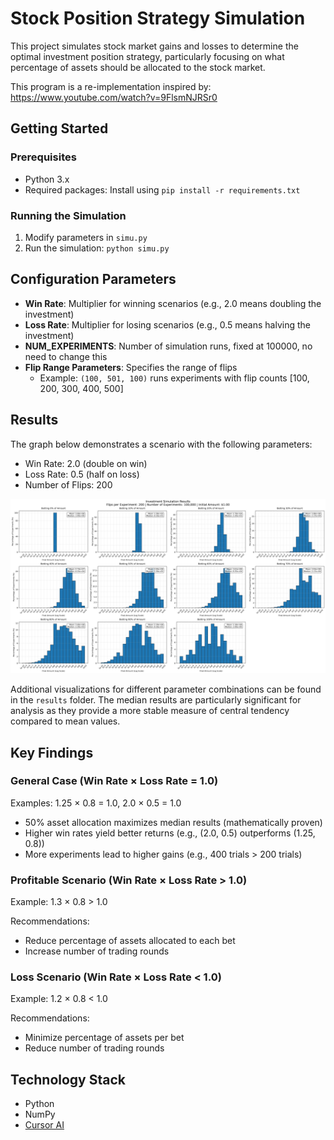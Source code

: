 # Stock Position Strategy Simulation

This project simulates stock market gains and losses to determine the optimal investment position strategy, particularly focusing on what percentage of assets should be allocated to the stock market.

This program is a re-implementation inspired by: https://www.youtube.com/watch?v=9FlsmNJRSr0

## Getting Started

### Prerequisites
- Python 3.x
- Required packages: Install using `pip install -r requirements.txt`

### Running the Simulation
1. Modify parameters in `simu.py`
2. Run the simulation: `python simu.py`

## Configuration Parameters

- **Win Rate**: Multiplier for winning scenarios (e.g., 2.0 means doubling the investment)
- **Loss Rate**: Multiplier for losing scenarios (e.g., 0.5 means halving the investment)
- **NUM_EXPERIMENTS**: Number of simulation runs, fixed at 100000, no need to change this
- **Flip Range Parameters**: Specifies the range of flips
  - Example: `(100, 501, 100)` runs experiments with flip counts [100, 200, 300, 400, 500]

## Results

The graph below demonstrates a scenario with the following parameters:
- Win Rate: 2.0 (double on win)
- Loss Rate: 0.5 (half on loss)
- Number of Flips: 200

![Percentage Results](results_2.0_0.5/percentage_200.png)

Additional visualizations for different parameter combinations can be found in the `results` folder. The median results are particularly significant for analysis as they provide a more stable measure of central tendency compared to mean values.

## Key Findings

### General Case (Win Rate × Loss Rate = 1.0)
Examples: 1.25 × 0.8 = 1.0, 2.0 × 0.5 = 1.0

- 50% asset allocation maximizes median results (mathematically proven)
- Higher win rates yield better returns (e.g., (2.0, 0.5) outperforms (1.25, 0.8))
- More experiments lead to higher gains (e.g., 400 trials > 200 trials)

### Profitable Scenario (Win Rate × Loss Rate > 1.0)
Example: 1.3 × 0.8 > 1.0

Recommendations:
- Reduce percentage of assets allocated to each bet
- Increase number of trading rounds

### Loss Scenario (Win Rate × Loss Rate < 1.0)
Example: 1.2 × 0.8 < 1.0

Recommendations:
- Minimize percentage of assets per bet
- Reduce number of trading rounds

## Technology Stack
- Python
- NumPy
- [Cursor AI](https://www.cursor.com/)
